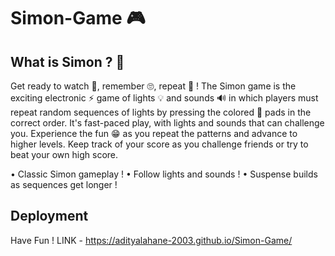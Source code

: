 # Simon-Game 🎮 

## What is Simon ? 🤔 
Get ready to watch 👀, remember 🙄, repeat 👻 ! 
The Simon game is the exciting electronic ⚡ game of 
lights 💡 and sounds 🔊 in which players must repeat
random sequences of lights  by pressing the colored 🚦 
pads in the correct order. It's fast-paced play, with 
lights and sounds that can challenge you.
Experience the fun 😁 as you repeat the patterns 
and advance to higher levels. 
Keep track of your score as you challenge friends
or try to beat your own high score.

 • Classic Simon gameplay !
 • Follow lights and sounds ! 
 • Suspense builds as sequences get longer !

## Deployment 
Have Fun ! 
LINK - https://adityalahane-2003.github.io/Simon-Game/ 
